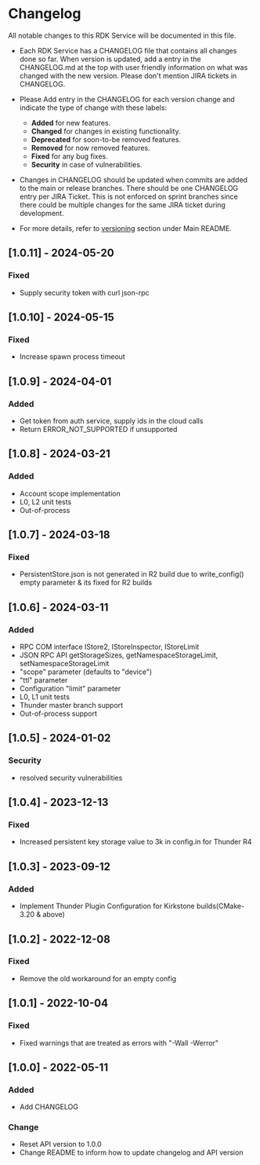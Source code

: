 # Changelog

All notable changes to this RDK Service will be documented in this file.

* Each RDK Service has a CHANGELOG file that contains all changes done so far. When version is updated, add a entry in the CHANGELOG.md at the top with user friendly information on what was changed with the new version. Please don't mention JIRA tickets in CHANGELOG. 

* Please Add entry in the CHANGELOG for each version change and indicate the type of change with these labels:
    * **Added** for new features.
    * **Changed** for changes in existing functionality.
    * **Deprecated** for soon-to-be removed features.
    * **Removed** for now removed features.
    * **Fixed** for any bug fixes.
    * **Security** in case of vulnerabilities.

* Changes in CHANGELOG should be updated when commits are added to the main or release branches. There should be one CHANGELOG entry per JIRA Ticket. This is not enforced on sprint branches since there could be multiple changes for the same JIRA ticket during development. 

* For more details, refer to [versioning](https://github.com/rdkcentral/rdkservices#versioning) section under Main README.

## [1.0.11] - 2024-05-20
### Fixed
- Supply security token with curl json-rpc

## [1.0.10] - 2024-05-15
### Fixed
- Increase spawn process timeout

## [1.0.9] - 2024-04-01
### Added
- Get token from auth service, supply ids in the cloud calls
- Return ERROR_NOT_SUPPORTED if unsupported

## [1.0.8] - 2024-03-21
### Added
- Account scope implementation
- L0, L2 unit tests
- Out-of-process

## [1.0.7] - 2024-03-18
### Fixed
- PersistentStore.json is not generated  in R2 build due to write_config() empty parameter & its fixed for R2 builds

## [1.0.6] - 2024-03-11
### Added
- RPC COM interface IStore2, IStoreInspector, IStoreLimit
- JSON RPC API getStorageSizes, getNamespaceStorageLimit, setNamespaceStorageLimit
- "scope" parameter (defaults to "device")
- "ttl" parameter
- Configuration "limit" parameter
- L0, L1 unit tests
- Thunder master branch support
- Out-of-process support

## [1.0.5] - 2024-01-02
### Security
- resolved security vulnerabilities

## [1.0.4] - 2023-12-13
### Fixed
- Increased persistent key storage value to 3k in config.in for Thunder R4

## [1.0.3] - 2023-09-12
### Added
- Implement Thunder Plugin Configuration for Kirkstone builds(CMake-3.20 & above)

## [1.0.2] - 2022-12-08
### Fixed
- Remove the old workaround for an empty config

## [1.0.1] - 2022-10-04
### Fixed
- Fixed warnings that are treated as errors with "-Wall -Werror"

## [1.0.0] - 2022-05-11
### Added
- Add CHANGELOG

### Change
- Reset API version to 1.0.0
- Change README to inform how to update changelog and API version
